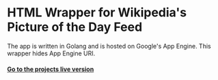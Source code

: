 # HTML Wrapper for Wikipedia's Picture of the Day Feed

The app is written in Golang and is hosted on Google's App Engine.
This wrapper hides App Engine URI.

#### [Go to the projects live version](https://fabritsius.github.io/daily-wikipedia-img/)

